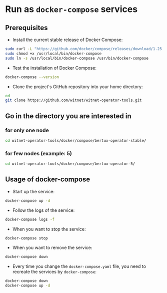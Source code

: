 # Run as `docker-compose` services

## Prerequisites

* Install the current stable release of Docker Compose:

```sh
sudo curl -L "https://github.com/docker/compose/releases/download/1.25.4/docker-compose-$(uname -s)-$(uname -m)" -o /usr/local/bin/docker-compose
sudo chmod +x /usr/local/bin/docker-compose
sudo ln -s /usr/local/bin/docker-compose /usr/bin/docker-compose
```

* Test the installation of Docker Compose:

```sh
docker-compose --version
```

* Clone the project's GitHub repository into your home directory:

```sh
cd
git clone https://github.com/witnet/witnet-operator-tools.git
```

## Go in the directory you are interested in

### for only one node

```sh
cd witnet-operator-tools/docker/compose/bertux-operator-stable/
```

### for few nodes (example: 5)

```sh
cd witnet-operator-tools/docker/compose/bertux-operator-5/
```

## Usage of docker-compose

* Start up the service:

```sh
docker-compose up -d
```

* Follow the logs of the service:

```sh
docker-compose logs -f
```

* When you want to stop the service:

```sh
docker-compose stop
```

* When you want to remove the service:

```sh
docker-compose down
```

* Every time you change the `docker-compose.yaml` file, you need to recreate the services by `docker-compose`:

```sh
docker-compose down
docker-compose up -d
```
